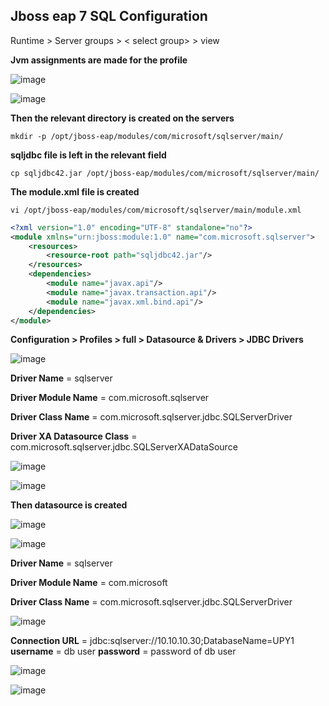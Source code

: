 ## Jboss eap 7 SQL Configuration

Runtime > Server groups > < select group> > view

**Jvm assignments are made for the profile**

![image](https://user-images.githubusercontent.com/3519706/81072477-dda28e00-8eee-11ea-9115-59b881dff977.png)

![image](https://user-images.githubusercontent.com/3519706/81072517-e98e5000-8eee-11ea-8564-d31fb4dfbead.png)

**Then the relevant directory is created on the servers**
```
mkdir -p /opt/jboss-eap/modules/com/microsoft/sqlserver/main/
```
**sqljdbc file is left in the relevant field**
```
cp sqljdbc42.jar /opt/jboss-eap/modules/com/microsoft/sqlserver/main/
```
**The module.xml file is created**
```
vi /opt/jboss-eap/modules/com/microsoft/sqlserver/main/module.xml
```
```xml
<?xml version="1.0" encoding="UTF-8" standalone="no"?>
<module xmlns="urn:jboss:module:1.0" name="com.microsoft.sqlserver">
    <resources>
        <resource-root path="sqljdbc42.jar"/>
    </resources>
    <dependencies>
        <module name="javax.api"/>
        <module name="javax.transaction.api"/>
        <module name="javax.xml.bind.api"/>
    </dependencies>
</module>
```
**Configuration > Profiles > full > Datasource & Drivers > JDBC Drivers**

![image](https://user-images.githubusercontent.com/3519706/81072866-7802d180-8eef-11ea-8387-1859772800be.png)

**Driver Name** = sqlserver

**Driver Module Name** = com.microsoft.sqlserver

**Driver Class Name** =  com.microsoft.sqlserver.jdbc.SQLServerDriver

**Driver XA Datasource Class** = com.microsoft.sqlserver.jdbc.SQLServerXADataSource

![image](https://user-images.githubusercontent.com/3519706/81073320-2149c780-8ef0-11ea-8f06-47bbdf792791.png)

![image](https://user-images.githubusercontent.com/3519706/81073374-37578800-8ef0-11ea-86fa-e2bd6f453d34.png)

**Then datasource is created**

![image](https://user-images.githubusercontent.com/3519706/81073460-581fdd80-8ef0-11ea-8e3d-4a2279bcce94.png)

![image](https://user-images.githubusercontent.com/3519706/81073492-65d56300-8ef0-11ea-9bd3-5d78f9309d31.png)

**Driver Name** = sqlserver

**Driver Module Name** = com.microsoft

**Driver Class Name** =  com.microsoft.sqlserver.jdbc.SQLServerDriver

![image](https://user-images.githubusercontent.com/3519706/81073538-72f25200-8ef0-11ea-8d1e-e88e1427601f.png)

**Connection URL** =  jdbc:sqlserver://10.10.10.30;DatabaseName=UPY1
**username** = db user
**password** = password of db user

![image](https://user-images.githubusercontent.com/3519706/81073819-dda38d80-8ef0-11ea-9938-f09b0637b917.png)

![image](https://user-images.githubusercontent.com/3519706/81074102-37a45300-8ef1-11ea-902d-76eb187c29ae.png)